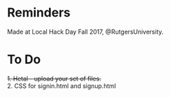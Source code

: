 # Reminders #

Made at Local Hack Day Fall 2017, @RutgersUniversity.

# To Do #

~~1. Hetal - upload your set of files.~~  
2. CSS for signin.html and signup.html
